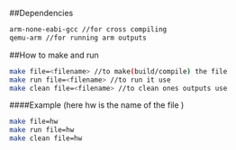 ##Dependencies

```bash
arm-none-eabi-gcc //for cross compiling
qemu-arm //for running arm outputs
```

##How to make and run

```bash
make file=<filename> //to make(build/compile) the file
make run file=<filename> //to run it use 
make clean file=<filename> //to clean ones outputs use
```

####Example
 (here hw is the name of the file )

```bash
make file=hw
make run file=hw
make clean file=hw
```

